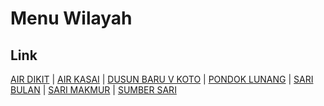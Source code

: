 # Menu Wilayah

## Link

[AIR DIKIT](https://github.com/gigit-pemilu/pemilu-2024-17-bengkulu/tree/main/pilpres/hitung-suara/sub/17-bengkulu/sub/06-muko-muko/sub/14-air-dikit/sub/2002-air-dikit)
 | 
[AIR KASAI](https://github.com/gigit-pemilu/pemilu-2024-17-bengkulu/tree/main/pilpres/hitung-suara/sub/17-bengkulu/sub/06-muko-muko/sub/14-air-dikit/sub/2007-air-kasai)
 | 
[DUSUN BARU V KOTO](https://github.com/gigit-pemilu/pemilu-2024-17-bengkulu/tree/main/pilpres/hitung-suara/sub/17-bengkulu/sub/06-muko-muko/sub/14-air-dikit/sub/2001-dusun-baru-v-koto)
 | 
[PONDOK LUNANG](https://github.com/gigit-pemilu/pemilu-2024-17-bengkulu/tree/main/pilpres/hitung-suara/sub/17-bengkulu/sub/06-muko-muko/sub/14-air-dikit/sub/2003-pondok-lunang)
 | 
[SARI BULAN](https://github.com/gigit-pemilu/pemilu-2024-17-bengkulu/tree/main/pilpres/hitung-suara/sub/17-bengkulu/sub/06-muko-muko/sub/14-air-dikit/sub/2004-sari-bulan)
 | 
[SARI MAKMUR](https://github.com/gigit-pemilu/pemilu-2024-17-bengkulu/tree/main/pilpres/hitung-suara/sub/17-bengkulu/sub/06-muko-muko/sub/14-air-dikit/sub/2005-sari-makmur)
 | 
[SUMBER SARI](https://github.com/gigit-pemilu/pemilu-2024-17-bengkulu/tree/main/pilpres/hitung-suara/sub/17-bengkulu/sub/06-muko-muko/sub/14-air-dikit/sub/2006-sumber-sari)

